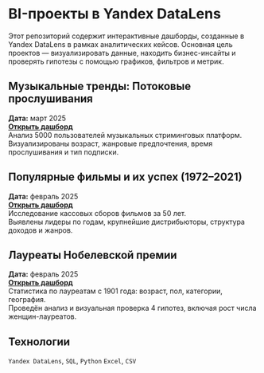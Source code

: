 # BI-проекты в Yandex DataLens

Этот репозиторий содержит интерактивные дашборды, созданные в Yandex DataLens в рамках аналитических кейсов. Основная цель проектов — визуализировать данные, находить бизнес-инсайты и проверять гипотезы с помощью графиков, фильтров и метрик.

## Музыкальные тренды: Потоковые прослушивания  
**Дата:** март 2025  
**[Открыть дашборд](https://datalens.yandex.cloud/ntjzhf00bybi9-muzykalnye-trendy-mir-potokovyh-slushaniy)**  
Анализ 5000 пользователей музыкальных стриминговых платформ.  
Визуализированы возраст, жанровые предпочтения, время прослушивания и тип подписки.

## Популярные фильмы и их успех (1972–2021)  
**Дата:** февраль 2025  
**[Открыть дашборд](https://datalens.yandex.cloud/wvgi42ehy03wi-analiz-populyarnyh-filmov-i-ih-uspeha-1972-2021-gg)**  
Исследование кассовых сборов фильмов за 50 лет.  
Выявлены лидеры по годам, крупнейшие дистрибьюторы, структура доходов и жанров.

## Лауреаты Нобелевской премии  
**Дата:** февраль 2025  
**[Открыть дашборд](https://datalens.yandex/327a5775xjb2p)**  
Статистика по лауреатам с 1901 года: возраст, пол, категории, география.  
Проведён анализ и визуальная проверка 4 гипотез, включая рост числа женщин-лауреатов.

## Технологии  
`Yandex DataLens`, `SQL`, `Python`  `Excel`, `CSV`




